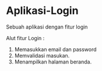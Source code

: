 # Aplikasi-Login
Sebuah aplikasi dengan fitur login

Alut fitur Login : 
1. Memasukkan email dan password
2. Memvalidasi masukan.
3. Menampilkan halaman beranda.
